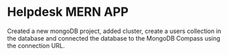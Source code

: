 # Helpdesk MERN APP

Created a new mongoDB project, added cluster, create a users collection in the database and connected the database to the MongoDB Compass using the connection URL.
